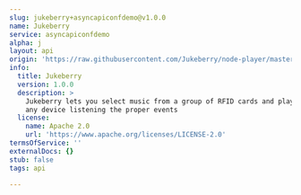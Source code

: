 ```yaml
---
slug: jukeberry+asyncapiconfdemo@v1.0.0
name: Jukeberry
service: asyncapiconfdemo
alpha: j
layout: api
origin: 'https://raw.githubusercontent.com/Jukeberry/node-player/master/asyncapi.yaml'
info:
  title: Jukeberry
  version: 1.0.0
  description: >
    Jukeberry lets you select music from a group of RFID cards and play it on
    any device listening the proper events
  license:
    name: Apache 2.0
    url: 'https://www.apache.org/licenses/LICENSE-2.0'
termsOfService: ''
externalDocs: {}
stub: false
tags: api

---
```

